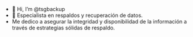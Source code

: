 - 👋 Hi, I’m @tsgbackup
- 👀 Especialista en respaldos y recuperación de datos. 
- Me dedico a asegurar la integridad y disponibilidad de la información a través de estrategias sólidas de respaldo. 
<!---
tsgbackup/tsgbackup is a ✨ special ✨ repository because its `README.md` (this file) appears on your GitHub profile.
You can click the Preview link to take a look at your changes.
--->

